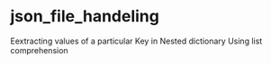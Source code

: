 # json_file_handeling

Eextracting values of a particular Key in Nested dictionary
Using list comprehension


